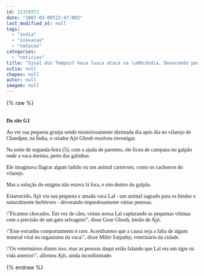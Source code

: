 ```yaml
---
id: 12376973
date: "2007-03-09T22:47:00Z"
last_modified_at: null
tags:
  - "india"
  - "inovacao"
  - "natacao"
categories:
  - "noticias"
title: "Sinal dos Tempos? Vaca louca ataca na \u00cdndia. Devorando penosas, impiedosamente"
sutia: null
chapeu: null
autor: null
imagem: null
---
```

{% raw %}
<p><P><BR><STRONG><FONT face=Verdana>Do site G1</FONT></STRONG></P></p>
<p><P><FONT face=Verdana>Ao ver sua pequena granja sendo misteriosamente dizimada dia após dia no vilarejo de Chandpur, na Índia, o criador Ajit Ghosh resolveu investigar.</FONT></P></p>
<p><P><FONT face=Verdana>Na noite de segunda-feira (5), com a ajuda de parentes, ele ficou de campana no galpão onde a vaca dormia, perto das galinhas. </FONT></P></p>
<p><P><FONT face=Verdana>Ele imaginava flagrar algum ladrão ou um animal carnívoro, como os cachorros do vilarejo. </FONT></P></p>
<p><P><FONT face=Verdana>Mas a solução do enigma não estava lá fora, e sim dentro do galpão. </FONT></P></p>
<p><P><FONT face=Verdana>Estarrecido, Ajit viu sua pequena e amada vaca Lal - um animal sagrado para os hindus e naturalmente herbívoro - devorando impiedosamente várias penosas.&nbsp; </FONT></P></p>
<p><P><FONT face=Verdana>\"Ficamos chocados. Em vez de cães, vimos nossa Lal capturando as pequenas vítimas com a precisão de um gato selvagem\", disse Gour Ghosh, irmão de Ajit. </FONT></P></p>
<p><P><FONT face=Verdana>\"Esse estranho comportamento é raro. Acreditamos que a causa seja a falta de algum mineral vital no organismo da vaca\", disse Mihir Satpathy, veterinário da cidade.&nbsp; </FONT></P></p>
<p><P><FONT face=Verdana>\"Os veterinários dizem isso, mas as pessoas daqui estão falando que Lal era um tigre na vida anterior\", afirmou Ajit, ainda inconformado</FONT>.</P> </p>
{% endraw %}